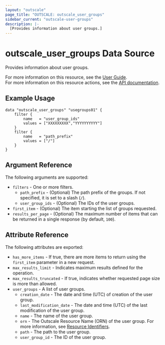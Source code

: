 ```yaml
---
layout: "outscale"
page_title: "OUTSCALE: outscale_user_groups"
sidebar_current: "outscale-user-groups"
description: |-
  [Provides information about user groups.]
---
```


# outscale_user_groups Data Source

Provides information about user groups.

For more information on this resource, see the [User Guide](https://docs.outscale.com/en/userguide/About-EIM-Groups.html).  
For more information on this resource actions, see the [API documentation](https://docs.outscale.com/api.html#createusergroup).

## Example Usage

```hcl
data "outscale_user_groups" "usegroups01" {
    filter {
        name   = "user_group_ids"
        values = ["XXXXXXXXX","YYYYYYYYYY"]
    }
    filter {
        name   = "path_prefix"
        values = ["/"]
    }
}
```

## Argument Reference

The following arguments are supported:

* `filters` - One or more filters.
    * `path_prefix` - (Optional) The path prefix of the groups. If not specified, it is set to a slash (`/`).
    * `user_group_ids` - (Optional) The IDs of the user groups.
* `first_item` - (Optional) The item starting the list of groups requested.
* `results_per_page` - (Optional) The maximum number of items that can be returned in a single response (by default, `100`).

## Attribute Reference

The following attributes are exported:

* `has_more_items` - If true, there are more items to return using the `first_item` parameter in a new request.
* `max_results_limit` - Indicates maximum results defined for the operation.
* `max_results_truncated` - If true, indicates whether requested page size is more than allowed.
* `user_groups` - A list of user groups.
    * `creation_date` - The date and time (UTC) of creation of the user group.
    * `last_modification_date` - The date and time (UTC) of the last modification of the user group.
    * `name` - The name of the user group.
    * `orn` - The Outscale Resource Name (ORN) of the user group. For more information, see [Resource Identifiers](https://docs.outscale.com/en/userguide/Resource-Identifiers.html).
    * `path` - The path to the user group.
    * `user_group_id` - The ID of the user group.
